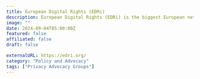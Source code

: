 ```yaml
---
title: European Digital Rights (EDRi)
description: European Digital Rights (EDRi) is the biggest European network defending rights and freedoms online.
image: ""
date: 2024-09-04T05:00:00Z
featured: false
affiliated: false
draft: false

externalURL: https://edri.org/
category: "Policy and Advocacy"
tags: ["Privacy Advocacy Groups"]
---
```

